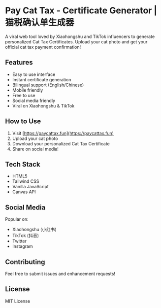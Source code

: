 # Pay Cat Tax - Certificate Generator | 猫税确认单生成器

A viral web tool loved by Xiaohongshu and TikTok influencers to generate personalized Cat Tax Certificates. Upload your cat photo and get your official cat tax payment confirmation!

## Features

- Easy to use interface
- Instant certificate generation
- Bilingual support (English/Chinese)
- Mobile friendly
- Free to use
- Social media friendly
- Viral on Xiaohongshu & TikTok

## How to Use

1. Visit [https://paycattax.fun](https://paycattax.fun)
2. Upload your cat photo
3. Download your personalized Cat Tax Certificate
4. Share on social media!

## Tech Stack

- HTML5
- Tailwind CSS
- Vanilla JavaScript
- Canvas API

## Social Media

Popular on:
- Xiaohongshu (小红书)
- TikTok (抖音)
- Twitter
- Instagram

## Contributing

Feel free to submit issues and enhancement requests!

## License

MIT License